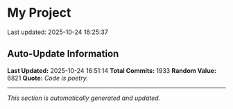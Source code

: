 # My Project


Last updated: 2025-10-24 16:25:37




















































































































































































































































































































































































































































































































































































































































































































































































































































































































































































































































































































































































































































































































































































































































































































































































































































































































































































































































































































































































































































































































































































































































































































































































































## Auto-Update Information

**Last Updated:** 2025-10-24 16:51:14
**Total Commits:** 1933
**Random Value:** 6821
**Quote:** _Code is poetry._

---
_This section is automatically generated and updated._